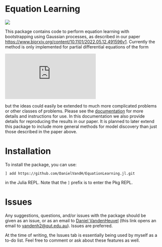 # Equation Learning

[![](https://img.shields.io/badge/docs-dev-blue.svg)](https://danielvandh.github.io/EquationLearning.jl/dev/home.html) 

This package contains code to perform equation learning with bootstrapping using Gaussian processes, as described in our paper https://www.biorxiv.org/content/10.1101/2022.05.12.491596v1. Currently the method is only implemented for partial differential equations of the form

![equation](http://latex.codecogs.com/svg.latex?%5Cfrac%7B%5Cpartial%20u%7D%7B%5Cpartial%20t%7D%20=%20T(t;%20%5Cboldsymbol%7B%5Calpha%7D)%20%5Cleft%5B%5Cfrac%7B%5Cpartial%7D%7B%5Cpartial%20x%7D%5Cleft(D(u;%20%5Cboldsymbol%7B%5Cbeta%7D)%5Cfrac%7B%5Cpartial%20u%7D%7B%5Cpartial%20x%7D%5Cright)%20&plus;%20R(u;%20%5Cboldsymbol%7B%5Cgamma%7D)%5Cright%5D,)

but the ideas could easily be extended to much more complicated problems or other classes of problems. Please see the [documentation](https://danielvandh.github.io/EquationLearning.jl/dev/home.html) for more details and instructions for use. In this documentation we also provide details for reproducing the results in our paper. It is planned to later extend this package to include more general methods for model discovery than just those described in the paper above.

# Installation 

To install the package, you can use:
```
] add https://github.com/DanielVandH/EquationLearning.jl.git
```
in the Julia REPL. Note that the `]` prefix is to enter the Pkg REPL.

# Issues 

Any suggestions, questions, and/or issues with the package should be given as an issue, or as an email to [Daniel VandenHeuvel](mailto:vandenh2@qut.edu.au?subject=GP%20Equation%20Learning&body=Dear%20Daniel,) (this link opens an email to vandenh2@qut.edu.au). Issues are preferred.

At the time of writing, the Issues tab is essentially being used by myself as a to-do list. Feel free to comment or ask about these features as well.
